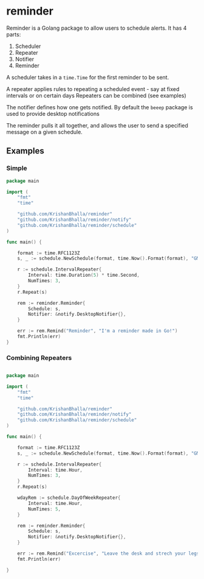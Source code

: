 # reminder
Reminder is a Golang package to allow users to schedule alerts.
It has 4 parts:

1.  Scheduler
2.  Repeater
3.  Notifier
4.  Reminder
 
A scheduler takes in a `time.Time` for the first reminder to be sent.

A repeater applies rules to repeating a scheduled event - say at fixed intervals or on certain days
Repeaters can be combined (see examples)

The notifier defines how one gets notified. By default the `beeep` package is used to provide desktop notifications

The reminder pulls it all together, and allows the user to send a specified message on a given schedule.
## Examples
### Simple
```go
package main

import (
	"fmt"
	"time"

	"github.com/KrishanBhalla/reminder"
	"github.com/KrishanBhalla/reminder/notify"
	"github.com/KrishanBhalla/reminder/schedule"
)

func main() {

    format := time.RFC1123Z
    s, _ := schedule.NewSchedule(format, time.Now().Format(format), "GMT")

    r := schedule.IntervalRepeater{
        Interval: time.Duration(5) * time.Second,
        NumTimes: 3,
    }
    r.Repeat(s)

    rem := reminder.Reminder{
        Schedule: s,
        Notifier: &notify.DesktopNotifier{},
    }

    err := rem.Remind("Reminder", "I'm a reminder made in Go!")
    fmt.Println(err)
}
```
### Combining Repeaters
```go

package main

import (
	"fmt"
	"time"

	"github.com/KrishanBhalla/reminder"
	"github.com/KrishanBhalla/reminder/notify"
	"github.com/KrishanBhalla/reminder/schedule"
)

func main() {

	format := time.RFC1123Z
	s, _ := schedule.NewSchedule(format, time.Now().Format(format), "GMT")

	r := schedule.IntervalRepeater{
		Interval: time.Hour,
		NumTimes: 3,
	}
	r.Repeat(s)

    wdayRem := schedule.DayOfWeekRepeater{
		Interval: time.Hour,
		NumTimes: 5,
	}

	rem := reminder.Reminder{
		Schedule: s,
		Notifier: &notify.DesktopNotifier{},
	}

	err := rem.Remind("Excercise", "Leave the desk and strech your legs")
	fmt.Println(err)

}

```
